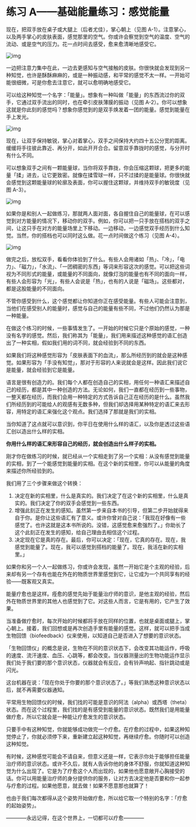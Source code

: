 # 练习 A——基础能量练习：感觉能量

现在，把双手放在桌子或大腿上（后者尤佳），掌心朝上（见图 A-1）。注意掌心，以及两手掌心的皮肤表面，感觉那里的空气。你或许会察觉到空气的温度、空气的流动、或是空气的压力。花一点时间去感受，愈来愈清晰地感受它。

![img](A-1.png)

一边把注意力集中在此，一边去更感知与空气接触的皮肤。你很快就会发现到另一种知觉，也许是酥酥麻麻的，或是一种振动感，和平常的感觉不太一样。一开始可能很细微，可是你愈去注意它，就可以愈明确地感受它。

可以给这种知觉一个名字：「能量」。想象有一种叫做「能量」的东西流过你的双手，它通过双手流出的同时，也在牵引皮肤薄膜的振动（见图 A-2）。你可以想象这就是你此刻的感觉吗？想象你感觉到的是双手焕发着一团的能量。感觉到能量在手上发光。

![img](A-2.png)

现在，让双手保持敏锐，掌心对着掌心，双手之间保持大约四十五公分宽的距离。缓缓将手往彼此靠近、再分开，如此开开合合。留意双手靠拢时的感觉，与分开时有什么不同。

可以想象双手之间有一颗能量球，当你将双手靠拢，你会压缩这颗球，把更多的能量「揉」进去，让它更致密。就像在揉雪球一样，只不过揉的是能量球。你很快就会感觉到这颗能量球的轮廓及表面，你可以握住这颗球，并维持双手的敏锐度（见图 A-3）。

![img](A-3.png)

如果你是和别人一起做练习，那就两人面对面，各自握住自己的能量球，在可以感觉到对方能量的情况下，移动你的双手。例如，你可以把一只手放在搭档的双手之间，让这只手在对方的能量场里上下移动。一边移动，一边感觉双手经历到什么知觉。当然，你的搭档也可以同时这么做。花一点时间做这个练习（见图 A-4）。

![img](A-4.png)

做完之后，放松双手，看看你体验到了什么。有些人会用诸如「热」、「冷」，「电力」、「磁力」，「水流」、「一团稠密的东西」等词来形容这次的感觉。可以把这些词视为不同形式的能量，或能量的不同面向，就像灯泡的能量也有不同的面向一样，有些人会形容为「光」，有些人会说是「热」，也有的人说是「磁场」。这些都对，都是这股能量的不同面向。

不管你感受到什么，这个感觉都让你知道你正在感受能量。有些人可能会注意到，当他们在感受别人的能量时，感觉与自己的能量有些不同，不过他们仍然认为那是一种能量。

在做这个练习的时候，一些事情发生了。一开始的时候它只是个原始的感觉，一种没有名字的感觉。然后，我们称其为「能量」，我们用来描述这种感觉的语汇创造出了一种实相，假如我们用的词不同，就会经验到不同的东西。

如果我们将这种感觉形容为「皮肤表面下的血流」，那么所经历到的就会是这种感觉。如果形容为「手没有知觉」，那对于形容的人来说就会是这样。因此我们说它是能量，就会经验到它是能量。

语言是很有创造力的。我们每个人都在创造自己的实相，用任何一种语汇来描述自己的经历，都是其中一种创造的方法。无论如何，我们一直都在经历到一些事物，一整天都在经历，而我们会用一种特定的方式告诉自己正在经历的是什么。虽然我们所经历到的可能给人的观感有无数多种，但我们却选择用某种特定的语汇来去形容，用特定的语汇来强化这个观点。我们选择了那就是我们的实相。

当你知道了这点就可以意识到，你平日在使用什么样的语汇，以及你是透过这些语汇创以造出什么样的实相。

**你用什么样的语汇来形容自己的经历，就会创造出什么样子的实相。**

刚才你在做练习的时候，就已经从一个实相走到了另一个实相：从没有感觉到能量的实相，到了一个能感觉到能量的实相。在这个新的实相里，你可以从能量的角度来描述你所经验到的。

我们用了三个步骤来做这个转换：

1. 决定在新的实相里，什么是真实的。我们决定了在这个新的实相里，什么是真实的。我们决定了你的双手会感觉到一些东西。
2. 增强此刻正在发生的感知。虽然第一步来自本书的引导，但第二步开始就得来自于你。是你让这些语汇有了意义。或许你曾对自己说：「我现在好像有一些感觉了。也许这就是这本书所说的。没错，这感觉愈来愈强烈了。」你助长了这个此刻正在发生的感知，给自己理由去相信这个过程。
3. 决定现在它是真的存在。最后，你可以决定：「现在，它真的存在。现在，我感觉到能量了。现在，我可以感觉到搭档的能量了。现在，我活在新的实相里。」

如果你和另一个人一起做练习，你或许会发现，虽然一开始它是个主观的经验，后来却有另一个存有也能在外在的物质世界里感觉到它，让它成为一个共同享有的经验——既客观又真实。

能量疗愈也是这样。痊愈的感觉先始于能量治疗师的意识，是他主观的经验，然后外在物质世界里的其他人也感觉到了它。对这些人而言，它是有用的，它产生了效果。

当准备做疗愈时，每次开始的时候都将手放在同样的位置，也就是桌面或腿上，掌心朝上。接着，我们回想或是再次创造手里有能量的感觉。这样，就可以把手当成生物回馈（biofeedback）仪来使用，以知道自己是否进入了想要的意识状态。

「生物回馈仪」的概念是说，生物在不同的意识状态下，会改变其功能运作，呼吸的速度、流汗速度、血压、心跳等，都会改变。当仪器测量出的生物功能运作显示我们处于我们要的那个意识状态，仪器就会有反应，会有铃声响起、指针跳动或是闪光。

这台机器在说：「现在你处于你要的那个意识状态了。」等我们熟悉这种意识状态以后，就不再需要仪器通知。

平常用生物回馈仪的时候，我们找的可能是意识的阿法（alpha）或西塔（theta）状态。而在这个过程里，我们找的是有感受到能量的意识状态。既然我们是用能量做疗愈，所以它就会是一种能让疗愈发生的意识状态。

只要手中有这种知觉，你就能够成功做完一个疗愈。在疗愈的过程中，如果这种知觉停止了，你就必须停下来，重新建立起这种知觉，再继续疗愈。你随时可以创造这种知觉。

有时候，这种感觉可能会不请自来，但意义还是一样，它表示你处于能够担任能量治疗师的意识状态。或许不久后，就有人告诉你他的身体不舒服，你就知道这种知觉为什么出现了。它是为了疗愈这个人而出现的，如果他也愿意敞开心胸接受的话。你可以用能量治疗师的身分提供你的服务，让对方去决定他是否要和你一起参与疗愈的过程。如果他愿意，就去做！如果不愿意那也就算了！

也由于我们每次都得从这个姿势开始做疗愈，所以给它取一个特别的名字：「疗愈的起始姿势」。

————永远记得，在这个世界上，一切都可以疗愈————
